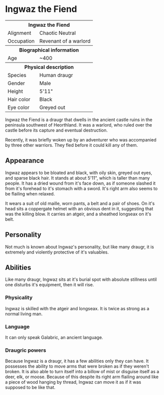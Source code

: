 # Ingwaz the Fiend

<table><tbody>
	<tr> <th colspan=2>Ingwaz the Fiend</th> </tr>
	<tr> <td>Alignment</td> <td>Chaotic Neutral</td> </tr>
	<tr> <td>Occupation</td> <td>Revenant of a warlord</td> </tr>
	<tr> <th colspan=2>Biographical information</th> </tr>
	<tr> <td>Age</td> <td>~400</td> </tr>
	<tr> <th colspan=2>Physical description</th> </tr>
	<tr> <td>Species</td> <td>Human draugr</td> </tr>
	<tr> <td>Gender</td> <td>Male</td> </tr>
	<tr> <td>Height</td> <td>5'11"</td> </tr>
	<tr> <td>Hair color</td> <td>Black</td> </tr>
	<tr> <td>Eye color</td> <td>Greyed out</td> </tr>
</tbody></table>

Ingwaz the Fiend is a draugr that dwells in the ancient castle ruins in the peninsula southwest of Heorthland. It was a warlord, who ruled over the castle before its capture and eventual destruction.

Recently, it was briefly woken up by an adventurer who was accompanied by three other warriors. They fled before it could kill any of them.

## Appearance
Ingwaz appears to be bloated and black, with oily skin, greyed out eyes, and sparse black hair. It stands at about 5'11", which is taller than many people. It has a dried wound from it's face down, as if someone slashed it from it's forehead to it's stomach with a sword. It's right arm also seems to be flailing when relaxed.

It wears a suit of old maille, worn pants, a belt and a pair of shoes. On it's head sits a coppergate helmet with an obvious dent in it, suggesting that was the killing blow. It carries an atgeir, and a sheathed longseax on it's belt. 

## Personality
Not much is known about Ingwaz's personality, but like many draugr, it is extremely and violently protective of it's valuables. 

## Abilities
Like many draugr, Ingwaz sits at it's burial spot with absolute stillness until one disturbs it's equipment, then it will rise.

### Physicality
Ingwaz is skilled with the atgeir and longseax. It is twice as strong as a normal living man.

### Language
It can only speak Galabric, an ancient language.

### Draugric powers
Because Ingwaz is a draugr, it has a few abilities only they can have. It possesses the ability to move arms that were broken as if they weren't broken. It is also able to turn itself into a billow of mist or disguise itself as a deer, elk, or moose. Because of this despite its right arm flailing around like a piece of wood hanging by thread, Ingwaz can move it as if it was supposed to be like that.
